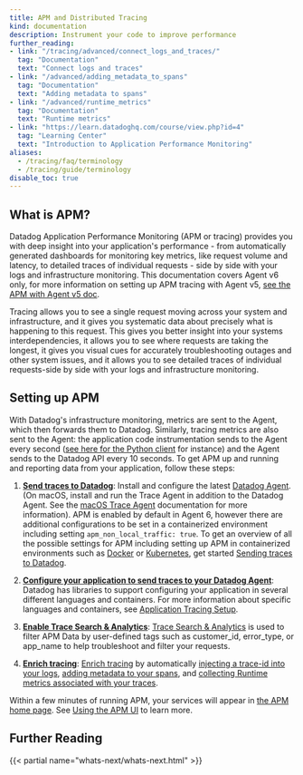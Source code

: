 ```yaml
---
title: APM and Distributed Tracing
kind: documentation
description: Instrument your code to improve performance
further_reading:
- link: "/tracing/advanced/connect_logs_and_traces/"
  tag: "Documentation"
  text: "Connect logs and traces"
- link: "/advanced/adding_metadata_to_spans"
  tag: "Documentation"
  text: "Adding metadata to spans"
- link: "/advanced/runtime_metrics"
  tag: "Documentation"
  text: "Runtime metrics"
- link: "https://learn.datadoghq.com/course/view.php?id=4"
  tag: "Learning Center"
  text: "Introduction to Application Performance Monitoring"
aliases:
  - /tracing/faq/terminology
  - /tracing/guide/terminology
disable_toc: true
---
```


## What is APM?

 Datadog Application Performance Monitoring (APM or tracing) provides you with deep insight into your application's performance - from automatically generated dashboards for monitoring key metrics, like request volume and latency, to detailed traces of individual requests - side by side with your logs and infrastructure monitoring. This documentation covers Agent v6 only, for more information on setting up APM tracing with Agent v5, [see the APM with Agent v5 doc][1].

 Tracing allows you to see a single request moving across your system and infrastructure, and it gives you systematic data about precisely what is happening to this request. This gives you better insight into your systems interdependencies, it allows you to see where requests are taking the longest, it gives you visual cues for accurately troubleshooting outages and other system issues, and it allows you to see detailed traces of individual requests-side by side with your logs and infrastructure monitoring.

## Setting up APM

With Datadog's infrastructure monitoring, metrics are sent to the Agent, which then forwards them to Datadog. Similarly, tracing metrics are also sent to the Agent: the application code instrumentation sends to the Agent every second ([see here for the Python client][2] for instance) and the Agent sends to the Datadog API every 10 seconds. To get APM up and running and reporting data from your application, follow these steps:



1. **[Send traces to Datadog][3]**:
   Install and configure the latest [Datadog Agent][2]. (On macOS, install and run the Trace Agent in addition to the Datadog Agent. See the [macOS Trace Agent][4] documentation for more information). APM is enabled by default in Agent 6, however there are additional configurations to be set in a containerized environment including setting `apm_non_local_traffic: true`. To get an overview of all the possible settings for APM including setting up APM in containerized environments such as [Docker][5] or [Kubernetes][6], get started [Sending traces to Datadog][3].

2. **[Configure your application to send traces to your Datadog Agent][7]**:
  Datadog has libraries to support configuring your application in several different languages and containers. For more information about specific languages and containers, see [Application Tracing Setup][7].
   
3. **[Enable Trace Search & Analytics][8]**: 
  [Trace Search & Analytics][8] is used to filter APM Data by user-defined tags such as customer_id, error_type, or app_name to help troubleshoot and filter your requests.

4. **[Enrich tracing][8]**:
  [Enrich tracing][9] by automatically [injecting a trace-id into your logs][10], [adding metadata to your spans][11], and [collecting Runtime metrics associated with your traces][12].

Within a few minutes of running APM, your services will appear in [the APM home page][13]. See [Using the APM UI][14] to learn more.

## Further Reading

{{< partial name="whats-next/whats-next.html" >}}

[1]: /tracing/guide/agent-5-tracing-setup
[2]: /tracing/setup/python
[3]: /tracing/send_traces
[4]: https://github.com/DataDog/datadog-agent/tree/master/docs/trace-agent#run-on-macos
[5]: /agent/docker/apm
[6]: /agent/kubernetes/daemonset_setup
[7]: /tracing/setup
[8]: /tracing/trace_search_and_analytics
[9]: /tracing/advanced
[10]: /tracing/advanced/connect_logs_and_traces
[11]: /tracing/advanced/adding_metadata_to_spans
[12]: /tracing/advanced/runtime_metrics
[13]: https://app.datadoghq.com/apm/home
[14]: /tracing/visualization
